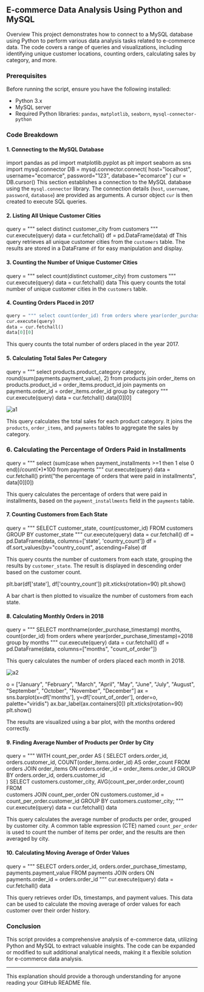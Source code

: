 ## E-commerce Data Analysis Using Python and MySQL
Overview
This project demonstrates how to connect to a MySQL database using Python to perform various data analysis tasks related to e-commerce data. The code covers a range of queries and visualizations, including identifying unique customer locations, counting orders, calculating sales by category, and more.

### Prerequisites

Before running the script, ensure you have the following installed:

- Python 3.x
- MySQL server
- Required Python libraries: `pandas`, `matplotlib`, `seaborn`, `mysql-connector-python`
### Code Breakdown
#### 1. Connecting to the MySQL Database


import pandas as pd 
import matplotlib.pyplot as plt 
import seaborn as sns 
import mysql.connector 
DB = mysql.connector.connect(
    host="localhost",
    username="ecomarce",
    password="123", 
    database="ecomarce"
)
cur = DB.cursor()
This section establishes a connection to the MySQL database using the `mysql.connector` library. The connection details (`host`, `username`, `password`, `database`) are provided as arguments. A cursor object `cur` is then created to execute SQL queries.

#### 2. Listing All Unique Customer Cities

query = """ select distinct customer_city from customers """
cur.execute(query)
data = cur.fetchall()
df = pd.DataFrame(data)
df
This query retrieves all unique customer cities from the `customers` table. The results are stored in a DataFrame `df` for easy manipulation and display.

#### 3. Counting the Number of Unique Customer Cities


query = """ select count(distinct customer_city) from customers """
cur.execute(query)
data = cur.fetchall()
data
This query counts the total number of unique customer cities in the `customers` table.

#### 4. Counting Orders Placed in 2017

```python
query = """ select count(order_id) from orders where year(order_purchase_timestamp)=2017 """
cur.execute(query)
data = cur.fetchall()
data[0][0]
```

This query counts the total number of orders placed in the year 2017.

#### 5. **Calculating Total Sales Per Category**


query = """ select products.product_category category, round(sum(payments.payment_value), 2)
from products 
join order_items on products.product_id  = order_items.product_id 
join payments on payments.order_id = order_items.order_id 
group by category """
cur.execute(query)
data = cur.fetchall()
data[0][0]

![a1](https://github.com/user-attachments/assets/7e8a04fb-ca5d-4a51-ba6e-41cfe92ebce1)

This query calculates the total sales for each product category. It joins the `products`, `order_items`, and `payments` tables to aggregate the sales by category.

### 6. Calculating the Percentage of Orders Paid in Installments
query = """ select (sum(case when payment_installments >=1  then 1 else 0 end))/count(*)*100 from payments """
cur.execute(query)
data = cur.fetchall()
print("the percentage of orders that were paid in installments", data[0][0])


This query calculates the percentage of orders that were paid in installments, based on the `payment_installments` field in the `payments` table.

#### 7. Counting Customers from Each State

query = """ SELECT customer_state, count(customer_id) FROM customers GROUP BY customer_state """
cur.execute(query)
data = cur.fetchall()
df = pd.DataFrame(data, columns=['state', 'country_count'])
df = df.sort_values(by="country_count", ascending=False)
df


This query counts the number of customers from each state, grouping the results by `customer_state`. The result is displayed in descending order based on the customer count.


plt.bar(df['state'], df['country_count'])
plt.xticks(rotation=90)
plt.show()

A bar chart is then plotted to visualize the number of customers from each state.

#### 8. Calculating Monthly Orders in 2018


query = """ SELECT monthname(order_purchase_timestamp) months, count(order_id) 
from orders where year(order_purchase_timestamp)=2018 
group by months """
cur.execute(query)
data = cur.fetchall()
df = pd.DataFrame(data, columns=["months", "count_of_order"])

This query calculates the number of orders placed each month in 2018.

![a2](https://github.com/user-attachments/assets/cb7b536c-8018-47f3-9386-51c5f25a7cc5)


o = ["January", "February", "March", "April", "May", "June", "July", "August", "September", "October", "November", "December"]
ax = sns.barplot(x=df['months'], y=df['count_of_order'], order=o, palette="viridis")
ax.bar_label(ax.containers[0])
plt.xticks(rotation=90)
plt.show()

The results are visualized using a bar plot, with the months ordered correctly.

#### 9. Finding Average Number of Products per Order by City


query = """ 
WITH count_per_order AS (
    SELECT 
        orders.order_id, 
        orders.customer_id, 
        COUNT(order_items.order_id) AS order_count
    FROM 
        orders 
    JOIN 
        order_items ON orders.order_id = order_items.order_id
    GROUP BY 
        orders.order_id, 
        orders.customer_id  
)
SELECT 
    customers.customer_city, 
    AVG(count_per_order.order_count)
FROM  
    customers 
JOIN 
    count_per_order ON customers.customer_id = count_per_order.customer_id 
GROUP BY 
    customers.customer_city;
"""
cur.execute(query)
data = cur.fetchall()
data


This query calculates the average number of products per order, grouped by customer city. A common table expression (CTE) named `count_per_order` is used to count the number of items per order, and the results are then averaged by city.

#### 10. Calculating Moving Average of Order Values


query = """ SELECT orders.order_id, orders.order_purchase_timestamp, payments.payment_value
FROM payments JOIN orders
ON payments.order_id = orders.order_id """
cur.execute(query)
data = cur.fetchall()
data

This query retrieves order IDs, timestamps, and payment values. This data can be used to calculate the moving average of order values for each customer over their order history.

### Conclusion

This script provides a comprehensive analysis of e-commerce data, utilizing Python and MySQL to extract valuable insights. The code can be expanded or modified to suit additional analytical needs, making it a flexible solution for e-commerce data analysis.

--- 

This explanation should provide a thorough understanding for anyone reading your GitHub README file.

